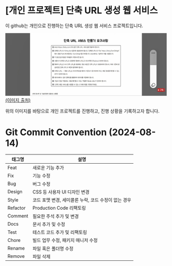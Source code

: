 # [개인 프로젝트] 단축 URL 생성 웹 서비스
이 github는 개인으로 진행하는 단축 URL 생성 웹 서비스 프로젝트입니다.

![주 요구사항 이미지](./Docs/static/images/readme_main_01.jpg)
[(이미지 출처)](https://youtu.be/NhFrpsXH0Nc?feature=shared)

위의 이미지를 바탕으로 개인 프로젝트를 진행하고, 진행 상황을 기록하고자 합니다.


# Git Commit Convention (2024-08-14)
| 태그명 | 설명 |
| --- | --- |
| Feat | 새로운 기능 추가 |
| Fix | 기능 수정 |
| Bug | 버그 수정 |
| Design | CSS 등 사용자 UI 디자인 변경 |
| Style | 코드 포맷 변경, 세미콜론 누락, 코드 수정이 없는 경우 |
| Refactor | Production Code 리팩토링 |
| Comment | 필요한 주석 추가 및 변경 |
| Docs | 문서 추가 및 수정 |
| Test | 테스트 코드 추가 및 리팩토링 |
| Chore | 빌드 업무 수정, 패키지 매니저 수정 |
| Rename | 파일 혹은 폴더명 수정 |
| Remove | 파일 삭제 |